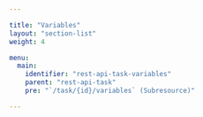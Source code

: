 ```yaml
---

title: "Variables"
layout: "section-list"
weight: 4

menu:
  main:
    identifier: "rest-api-task-variables"
    parent: "rest-api-task"
    pre: "`/task/{id}/variables` (Subresource)"

---
```

